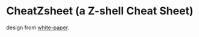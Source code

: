 CheatZsheet (a Z-shell Cheat Sheet)
========

design from [white-paper](https://github.com/vinitkumar/white-paper).
